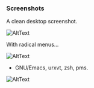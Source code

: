 ### Screenshots

A clean desktop screenshot.

![AltText](http://i.imgur.com/FTlNFr2.png)

With radical menus...

![AltText](http://i.imgur.com/QfZJa9v.png)

+ GNU/Emacs, urxvt, zsh, pms.

![AltText](http://i.imgur.com/K5ZkQiV.png)
